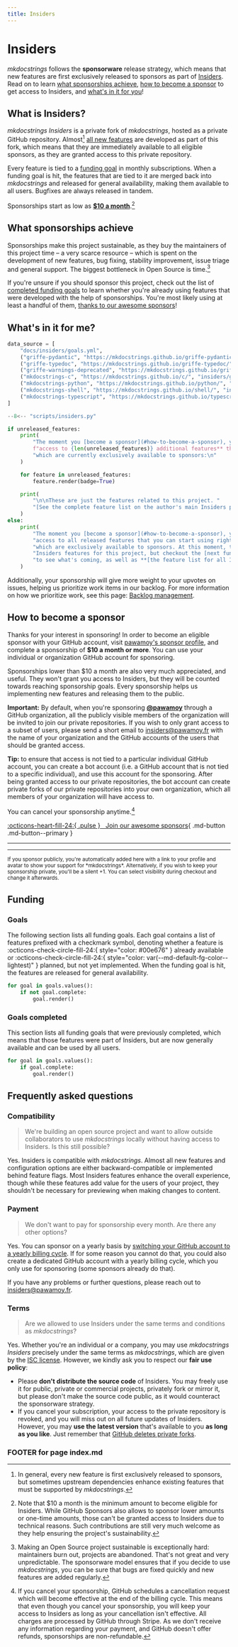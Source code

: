 ```yaml
---
title: Insiders
---
```


# Insiders

*mkdocstrings* follows the **sponsorware** release strategy, which means that new features are first exclusively released to sponsors as part of [Insiders][]. Read on to learn [what sponsorships achieve][sponsorship], [how to become a sponsor][sponsors] to get access to Insiders, and [what's in it for you][features]!

## What is Insiders?

*mkdocstrings Insiders* is a private fork of *mkdocstrings*, hosted as a private GitHub repository. Almost[^1] [all new features][features] are developed as part of this fork, which means that they are immediately available to all eligible sponsors, as they are granted access to this private repository.

[^1]: In general, every new feature is first exclusively released to sponsors, but sometimes upstream dependencies enhance existing features that must be supported by *mkdocstrings*.

Every feature is tied to a [funding goal][funding] in monthly subscriptions. When a funding goal is hit, the features that are tied to it are merged back into *mkdocstrings* and released for general availability, making them available to all users. Bugfixes are always released in tandem.

Sponsorships start as low as [**$10 a month**][sponsors].[^2]

[^2]: Note that $10 a month is the minimum amount to become eligible for Insiders. While GitHub Sponsors also allows to sponsor lower amounts or one-time amounts, those can't be granted access to Insiders due to technical reasons. Such contributions are still very much welcome as they help ensuring the project's sustainability.

## What sponsorships achieve

Sponsorships make this project sustainable, as they buy the maintainers of this project time – a very scarce resource – which is spent on the development of new features, bug fixing, stability improvement, issue triage and general support. The biggest bottleneck in Open Source is time.[^3]

[^3]: Making an Open Source project sustainable is exceptionally hard: maintainers burn out, projects are abandoned. That's not great and very unpredictable. The sponsorware model ensures that if you decide to use *mkdocstrings*, you can be sure that bugs are fixed quickly and new features are added regularly.

If you're unsure if you should sponsor this project, check out the list of [completed funding goals][goals completed] to learn whether you're already using features that were developed with the help of sponsorships. You're most likely using at least a handful of them, [thanks to our awesome sponsors][sponsors]!

## What's in it for me?

```python exec="1" session="insiders"
data_source = [
    "docs/insiders/goals.yml",
    ("griffe-pydantic", "https://mkdocstrings.github.io/griffe-pydantic/", "insiders/goals.yml"),
    ("griffe-typedoc", "https://mkdocstrings.github.io/griffe-typedoc/", "insiders/goals.yml"),
    ("griffe-warnings-deprecated", "https://mkdocstrings.github.io/griffe-warnings-deprecated/", "insiders/goals.yml"),
    ("mkdocstrings-c", "https://mkdocstrings.github.io/c/", "insiders/goals.yml"),
    ("mkdocstrings-python", "https://mkdocstrings.github.io/python/", "insiders/goals.yml"),
    ("mkdocstrings-shell", "https://mkdocstrings.github.io/shell/", "insiders/goals.yml"),
    ("mkdocstrings-typescript", "https://mkdocstrings.github.io/typescript/", "insiders/goals.yml"),
]
```

<!-- blacken-docs:off -->
```python exec="1" session="insiders" idprefix=""
--8<-- "scripts/insiders.py"

if unreleased_features:
    print(
        "The moment you [become a sponsor](#how-to-become-a-sponsor), you'll get **immediate "
        f"access to {len(unreleased_features)} additional features** that you can start using right away, and "
        "which are currently exclusively available to sponsors:\n"
    )

    for feature in unreleased_features:
        feature.render(badge=True)

    print(
        "\n\nThese are just the features related to this project. "
        "[See the complete feature list on the author's main Insiders page](https://pawamoy.github.io/insiders/#whats-in-it-for-me)."
    )
else:
    print(
        "The moment you [become a sponsor](#how-to-become-a-sponsor), you'll get immediate "
        "access to all released features that you can start using right away, and "
        "which are exclusively available to sponsors. At this moment, there are no "
        "Insiders features for this project, but checkout the [next funding goals](#goals) "
        "to see what's coming, as well as **[the feature list for all Insiders projects](https://pawamoy.github.io/insiders/#whats-in-it-for-me).**"
    )
```
<!-- blacken-docs:on -->

Additionally, your sponsorship will give more weight to your upvotes on issues, helping us prioritize work items in our backlog. For more information on how we prioritize work, see this page: [Backlog management][backlog].

## How to become a sponsor

Thanks for your interest in sponsoring! In order to become an eligible sponsor with your GitHub account, visit [pawamoy's sponsor profile][github sponsor profile], and complete a sponsorship of **$10 a month or more**. You can use your individual or organization GitHub account for sponsoring.

Sponsorships lower than $10 a month are also very much appreciated, and useful. They won't grant you access to Insiders, but they will be counted towards reaching sponsorship goals. Every sponsorship helps us implementing new features and releasing them to the public.

**Important:** By default, when you're sponsoring **[@pawamoy][github sponsor profile]** through a GitHub organization, all the publicly visible members of the organization will be invited to join our private repositories. If you wish to only grant access to a subset of users, please send a short email to insiders@pawamoy.fr with the name of your organization and the GitHub accounts of the users that should be granted access.

**Tip:** to ensure that access is not tied to a particular individual GitHub account, you can create a bot account (i.e. a GitHub account that is not tied to a specific individual), and use this account for the sponsoring. After being granted access to our private repositories, the bot account can create private forks of our private repositories into your own organization, which all members of your organization will have access to.

You can cancel your sponsorship anytime.[^5]

[^5]: If you cancel your sponsorship, GitHub schedules a cancellation request which will become effective at the end of the billing cycle. This means that even though you cancel your sponsorship, you will keep your access to Insiders as long as your cancellation isn't effective. All charges are processed by GitHub through Stripe. As we don't receive any information regarding your payment, and GitHub doesn't offer refunds, sponsorships are non-refundable.


[:octicons-heart-fill-24:{ .pulse } &nbsp; Join our <span id="sponsors-count"></span> awesome sponsors][github sponsor profile]{ .md-button .md-button--primary }

<hr>
<div class="premium-sponsors">
  <div id="gold-sponsors"></div>
  <div id="silver-sponsors"></div>
  <div id="bronze-sponsors"></div>
</div>
<hr>

<div id="sponsors"></div>

<small>
  If you sponsor publicly, you're automatically added here with a link to your profile and avatar to show your support for *mkdocstrings*. Alternatively, if you wish to keep your sponsorship private, you'll be a silent +1. You can select visibility during checkout and change it afterwards.
</small>

## Funding <span class="sponsors-total"></span>

### Goals

The following section lists all funding goals. Each goal contains a list of features prefixed with a checkmark symbol, denoting whether a feature is :octicons-check-circle-fill-24:{ style="color: #00e676" } already available or :octicons-check-circle-fill-24:{ style="color: var(--md-default-fg-color--lightest)" } planned, but not yet implemented. When the funding goal is hit, the features are released for general availability.

```python exec="1" session="insiders" idprefix=""
for goal in goals.values():
    if not goal.complete:
        goal.render()
```

### Goals completed

This section lists all funding goals that were previously completed, which means that those features were part of Insiders, but are now generally available and can be used by all users.

```python exec="1" session="insiders" idprefix=""
for goal in goals.values():
    if goal.complete:
        goal.render()
```

## Frequently asked questions

### Compatibility

> We're building an open source project and want to allow outside collaborators to use *mkdocstrings* locally without having access to Insiders. Is this still possible?

Yes. Insiders is compatible with *mkdocstrings*. Almost all new features and configuration options are either backward-compatible or implemented behind feature flags. Most Insiders features enhance the overall experience, though while these features add value for the users of your project, they shouldn't be necessary for previewing when making changes to content.

### Payment

> We don't want to pay for sponsorship every month. Are there any other options?

Yes. You can sponsor on a yearly basis by [switching your GitHub account to a yearly billing cycle][billing cycle]. If for some reason you cannot do that, you could also create a dedicated GitHub account with a yearly billing cycle, which you only use for sponsoring (some sponsors already do that).

If you have any problems or further questions, please reach out to insiders@pawamoy.fr.

### Terms

> Are we allowed to use Insiders under the same terms and conditions as *mkdocstrings*?

Yes. Whether you're an individual or a company, you may use *mkdocstrings Insiders* precisely under the same terms as *mkdocstrings*, which are given by the [ISC license][license]. However, we kindly ask you to respect our **fair use policy**:

- Please **don't distribute the source code** of Insiders. You may freely use it for public, private or commercial projects, privately fork or mirror it, but please don't make the source code public, as it would counteract the sponsorware strategy.
- If you cancel your subscription, your access to the private repository is revoked, and you will miss out on all future updates of Insiders. However, you may **use the latest version** that's available to you **as long as you like**. Just remember that [GitHub deletes private forks][private forks].

[backlog]: https://pawamoy.github.io/backlog/
[insiders]: #what-is-insiders
[sponsorship]: #what-sponsorships-achieve
[sponsors]: #how-to-become-a-sponsor
[features]: #whats-in-it-for-me
[funding]: #funding
[goals completed]: #goals-completed
[github sponsor profile]: https://github.com/sponsors/pawamoy
[billing cycle]: https://docs.github.com/en/github/setting-up-and-managing-billing-and-payments-on-github/changing-the-duration-of-your-billing-cycle
[license]: ../license.md
[private forks]: https://docs.github.com/en/github/setting-up-and-managing-your-github-user-account/removing-a-collaborator-from-a-personal-repository

<script src="../js/insiders.js"></script>
<script>updateInsidersPage('pawamoy');</script>

### FOOTER for page index.md
